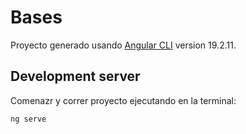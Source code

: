 # Bases

Proyecto generado usando [Angular CLI](https://github.com/angular/angular-cli) version 19.2.11.

## Development server

Comenazr y correr proyecto ejecutando en la terminal:

```bash
ng serve
```
